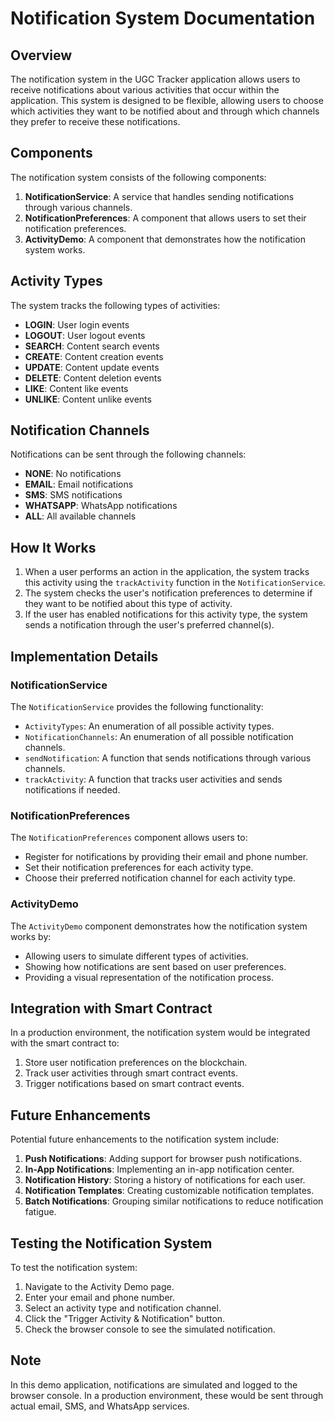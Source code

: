 # Notification System Documentation

## Overview

The notification system in the UGC Tracker application allows users to receive notifications about various activities that occur within the application. This system is designed to be flexible, allowing users to choose which activities they want to be notified about and through which channels they prefer to receive these notifications.

## Components

The notification system consists of the following components:

1. **NotificationService**: A service that handles sending notifications through various channels.
2. **NotificationPreferences**: A component that allows users to set their notification preferences.
3. **ActivityDemo**: A component that demonstrates how the notification system works.

## Activity Types

The system tracks the following types of activities:

- **LOGIN**: User login events
- **LOGOUT**: User logout events
- **SEARCH**: Content search events
- **CREATE**: Content creation events
- **UPDATE**: Content update events
- **DELETE**: Content deletion events
- **LIKE**: Content like events
- **UNLIKE**: Content unlike events

## Notification Channels

Notifications can be sent through the following channels:

- **NONE**: No notifications
- **EMAIL**: Email notifications
- **SMS**: SMS notifications
- **WHATSAPP**: WhatsApp notifications
- **ALL**: All available channels

## How It Works

1. When a user performs an action in the application, the system tracks this activity using the `trackActivity` function in the `NotificationService`.
2. The system checks the user's notification preferences to determine if they want to be notified about this type of activity.
3. If the user has enabled notifications for this activity type, the system sends a notification through the user's preferred channel(s).

## Implementation Details

### NotificationService

The `NotificationService` provides the following functionality:

- `ActivityTypes`: An enumeration of all possible activity types.
- `NotificationChannels`: An enumeration of all possible notification channels.
- `sendNotification`: A function that sends notifications through various channels.
- `trackActivity`: A function that tracks user activities and sends notifications if needed.

### NotificationPreferences

The `NotificationPreferences` component allows users to:

- Register for notifications by providing their email and phone number.
- Set their notification preferences for each activity type.
- Choose their preferred notification channel for each activity type.

### ActivityDemo

The `ActivityDemo` component demonstrates how the notification system works by:

- Allowing users to simulate different types of activities.
- Showing how notifications are sent based on user preferences.
- Providing a visual representation of the notification process.

## Integration with Smart Contract

In a production environment, the notification system would be integrated with the smart contract to:

1. Store user notification preferences on the blockchain.
2. Track user activities through smart contract events.
3. Trigger notifications based on smart contract events.

## Future Enhancements

Potential future enhancements to the notification system include:

1. **Push Notifications**: Adding support for browser push notifications.
2. **In-App Notifications**: Implementing an in-app notification center.
3. **Notification History**: Storing a history of notifications for each user.
4. **Notification Templates**: Creating customizable notification templates.
5. **Batch Notifications**: Grouping similar notifications to reduce notification fatigue.

## Testing the Notification System

To test the notification system:

1. Navigate to the Activity Demo page.
2. Enter your email and phone number.
3. Select an activity type and notification channel.
4. Click the "Trigger Activity & Notification" button.
5. Check the browser console to see the simulated notification.

## Note

In this demo application, notifications are simulated and logged to the browser console. In a production environment, these would be sent through actual email, SMS, and WhatsApp services. 